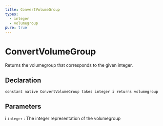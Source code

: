 ```yaml
---
title: ConvertVolumeGroup
types:
  - integer
  - volumegroup
pure: true
---
```


# ConvertVolumeGroup
Returns the volumegroup that corresponds to the given integer.

## Declaration

```jass
constant native ConvertVolumeGroup takes integer i returns volumegroup
```

## Parameters
i `integer`
: The integer representation of the volumegroup
